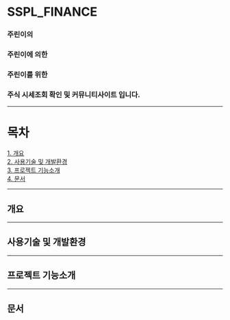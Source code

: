 # SSPL_FINANCE
### 주린이의
### 주린이에 의한
### 주린이를 위한
### 주식 시세조회 확인 및 커뮤니티사이트 입니다.
***

# 목차
 [1. 개요](#개요)<br>
 [2. 사용기술 및 개발환경](#사용기술-및-개발환경)<br>
 [3. 프로젝트 기능소개](#프로젝트-기능소개)<br>
 [4. 문서](#문서)
 ***

 ## 개요
 ***

 ## 사용기술 및 개발환경
 ***

 ## 프로젝트 기능소개
 ***

 ## 문서
 
 
